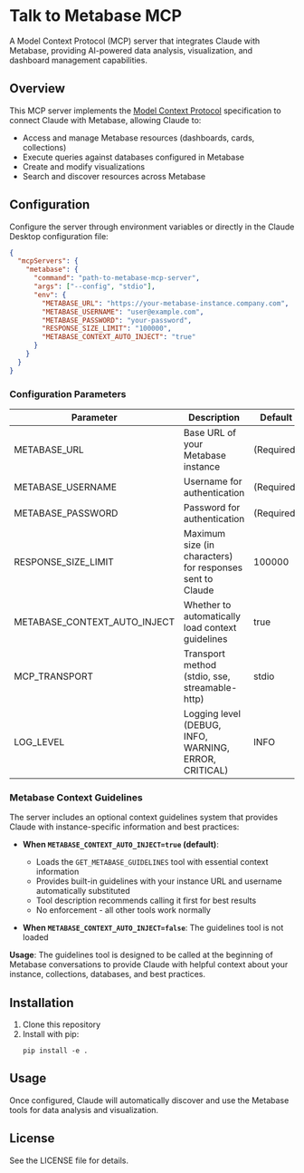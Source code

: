 # Talk to Metabase MCP

A Model Context Protocol (MCP) server that integrates Claude with Metabase, providing AI-powered data analysis, visualization, and dashboard management capabilities.

## Overview

This MCP server implements the [Model Context Protocol](https://modelcontextprotocol.io/) specification to connect Claude with Metabase, allowing Claude to:

- Access and manage Metabase resources (dashboards, cards, collections)
- Execute queries against databases configured in Metabase
- Create and modify visualizations
- Search and discover resources across Metabase

## Configuration

Configure the server through environment variables or directly in the Claude Desktop configuration file:

```json
{
  "mcpServers": {
    "metabase": {
      "command": "path-to-metabase-mcp-server",
      "args": ["--config", "stdio"],
      "env": {
        "METABASE_URL": "https://your-metabase-instance.company.com",
        "METABASE_USERNAME": "user@example.com",
        "METABASE_PASSWORD": "your-password",
        "RESPONSE_SIZE_LIMIT": "100000",
        "METABASE_CONTEXT_AUTO_INJECT": "true"
      }
    }
  }
}
```

### Configuration Parameters

| Parameter | Description | Default |
|-----------|-------------|--------|
| METABASE_URL | Base URL of your Metabase instance | (Required) |
| METABASE_USERNAME | Username for authentication | (Required) |
| METABASE_PASSWORD | Password for authentication | (Required) |
| RESPONSE_SIZE_LIMIT | Maximum size (in characters) for responses sent to Claude | 100000 |
| METABASE_CONTEXT_AUTO_INJECT | Whether to automatically load context guidelines | true |
| MCP_TRANSPORT | Transport method (stdio, sse, streamable-http) | stdio |
| LOG_LEVEL | Logging level (DEBUG, INFO, WARNING, ERROR, CRITICAL) | INFO |

### Metabase Context Guidelines

The server includes an optional context guidelines system that provides Claude with instance-specific information and best practices:

- **When `METABASE_CONTEXT_AUTO_INJECT=true` (default)**: 
  - Loads the `GET_METABASE_GUIDELINES` tool with essential context information
  - Provides built-in guidelines with your instance URL and username automatically substituted
  - Tool description recommends calling it first for best results
  - No enforcement - all other tools work normally

- **When `METABASE_CONTEXT_AUTO_INJECT=false`**: The guidelines tool is not loaded

**Usage**: The guidelines tool is designed to be called at the beginning of Metabase conversations to provide Claude with helpful context about your instance, collections, databases, and best practices.

## Installation

1. Clone this repository
2. Install with pip:
   ```
   pip install -e .
   ```

## Usage

Once configured, Claude will automatically discover and use the Metabase tools for data analysis and visualization.

## License

See the LICENSE file for details.
